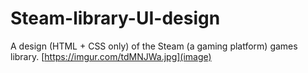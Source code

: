 # Steam-library-UI-design
A design (HTML + CSS only) of the Steam (a gaming platform) games library.
[https://imgur.com/tdMNJWa.jpg](image)
